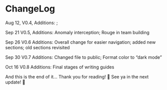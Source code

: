 
# ChangeLog


Aug 12, V0.4, Additions: ; 

Sep 21 V0.5, Additions: Anomaly interception; Rouge in team building

Sep 26 V0.6 Additions: Overall change for easier navigation; added new sections; old sections revisited

Sep 30 V0.7 Additions: Changed file to public; Format color to “dark mode”

Oct 16 V0.8 Additions: Final stages of writing guides



And this is the end of it... Thank you for reading! 🤘 See ya in the next update! 🤘

